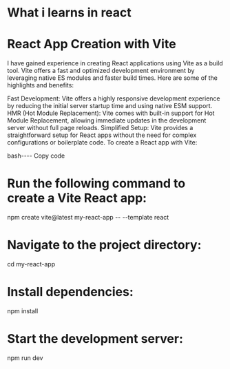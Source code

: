 # What i learns in react

# React App Creation with Vite
I have gained experience in creating React applications using Vite as a build tool. Vite offers a fast and optimized development environment by leveraging native ES modules and faster build times. Here are some of the highlights and benefits:

Fast Development: Vite offers a highly responsive development experience by reducing the initial server startup time and using native ESM support.
HMR (Hot Module Replacement): Vite comes with built-in support for Hot Module Replacement, allowing immediate updates in the development server without full page reloads.
Simplified Setup: Vite provides a straightforward setup for React apps without the need for complex configurations or boilerplate code.
To create a React app with Vite:

bash----
Copy code
# Run the following command to create a Vite React app:
npm create vite@latest my-react-app -- --template react

# Navigate to the project directory:
cd my-react-app

# Install dependencies:
npm install

# Start the development server:
npm run dev
